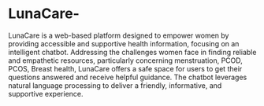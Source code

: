 # LunaCare-
LunaCare is a web-based platform designed to empower women by providing accessible and supportive health information, focusing on an intelligent chatbot. Addressing the challenges women face in finding reliable and empathetic resources, particularly concerning menstruation, PCOD, PCOS, Breast health, LunaCare offers a safe space for users to get their questions answered and receive helpful guidance.  The chatbot leverages natural language processing to deliver a friendly, informative, and supportive experience.
